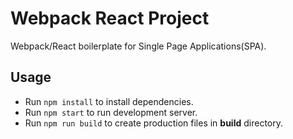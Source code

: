 # Webpack React Project

Webpack/React boilerplate for Single Page Applications(SPA).

## Usage

- Run `npm install` to install dependencies.
- Run `npm start` to run development server.
- Run `npm run build` to create production files in **build** directory.
